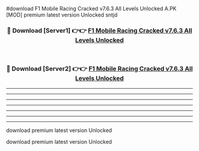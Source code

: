#download F1 Mobile Racing Cracked v7.6.3 All Levels Unlocked A.PK [MOD] premium latest version Unlocked sntjd 



<div align="center">
<h3>🔴 Download [Server1] 👉👉 <a href="https://download1apk.web.app/">F1 Mobile Racing Cracked v7.6.3 All Levels Unlocked</a></h3><br>

<h3>🔴 Download [Server2] 👉👉 <a href="https://download1apk.web.app/">F1 Mobile Racing Cracked v7.6.3 All Levels Unlocked</a></h3>
</div>





----------------------------------------------------------

----------------------------------------------------------

----------------------------------------------------------

----------------------------------------------------------

----------------------------------------------------------

----------------------------------------------------------

----------------------------------------------------------

download premium latest version Unlocked

download premium latest version Unlocked

